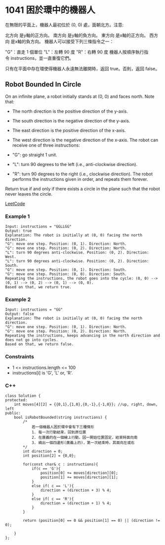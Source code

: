 # 1041 困於環中的機器人

在無限的平面上，機器人最初位於 (0, 0) 處，面朝北方。注意:

北方向 是y軸的正方向。
南方向 是y軸的負方向。
東方向 是x軸的正方向。
西方向 是x軸的負方向。
機器人可以接受下列三條指令之一：

"G"：直走 1 個單位
"L"：左轉 90 度
"R"：右轉 90 度
機器人按順序執行指令 instructions，並一直重復它們。

只有在平面中存在環使得機器人永遠無法離開時，返回 true。否則，返回 false。

## Robot Bounded In Circle

On an infinite plane, a robot initially stands at (0, 0) and faces north. Note that:

* The north direction is the positive direction of the y-axis.
* The south direction is the negative direction of the y-axis.
* The east direction is the positive direction of the x-axis.
* The west direction is the negative direction of the x-axis.
The robot can receive one of three instructions:

* "G": go straight 1 unit.
* "L": turn 90 degrees to the left (i.e., anti-clockwise direction).
* "R": turn 90 degrees to the right (i.e., clockwise direction).
The robot performs the instructions given in order, and repeats them forever.

Return true if and only if there exists a circle in the plane such that the robot never leaves the circle.

[LeetCode](https://leetcode.cn/problems/robot-bounded-in-circle/)


### Example 1

```
Input: instructions = "GGLLGG"
Output: true
Explanation: The robot is initially at (0, 0) facing the north direction.
"G": move one step. Position: (0, 1). Direction: North.
"G": move one step. Position: (0, 2). Direction: North.
"L": turn 90 degrees anti-clockwise. Position: (0, 2). Direction: West.
"L": turn 90 degrees anti-clockwise. Position: (0, 2). Direction: South.
"G": move one step. Position: (0, 1). Direction: South.
"G": move one step. Position: (0, 0). Direction: South.
Repeating the instructions, the robot goes into the cycle: (0, 0) --> (0, 1) --> (0, 2) --> (0, 1) --> (0, 0).
Based on that, we return true.
```

### Example 2

```
Input: instructions = "GG"
Output: false
Explanation: The robot is initially at (0, 0) facing the north direction.
"G": move one step. Position: (0, 1). Direction: North.
"G": move one step. Position: (0, 2). Direction: North.
Repeating the instructions, keeps advancing in the north direction and does not go into cycles.
Based on that, we return false.
```


### Constraints

* 1 <= instructions.length <= 100
* instructions[i] is 'G', 'L' or, 'R'.



### C++ 
```
class Solution {
protected:
    int moves[4][2] = {{0,1},{1,0},{0,-1},{-1,0}}; //up, right, down, left
public:
    bool isRobotBounded(string instructions) {
        /*
            若一個機器人困於環中會有下三種情形
            1. 每一次行動結束，回到原位置
            2. 在廣義的在一個線上行動，因一開始位置固定，結束時面向南
            3. 繞出一個四邊形(廣義上的)，第一次結束時，其面向左或右
        */
        int direction = 0;
        int position[2] = {0,0};

        for(const char& c : instructions){
            if(c == 'G'){
                position[0] += moves[direction][0];
                position[1] += moves[direction][1];
            }
            else if( c == 'L'){
                direction = (direction + 3) % 4;
            }
            else if( c == 'R'){
                direction = (direction + 1) % 4;
            }
        }   

        return (position[0] == 0 && position[1] == 0) || (direction != 0);

    }
};
```
